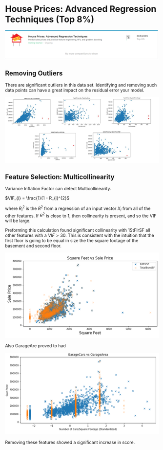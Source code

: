 # House Prices: Advanced Regression Techniques (Top 8%)

![top](images/top-8-percent.png)

## Removing Outliers

There are significant outliers in this data set. Identifying and removing such data points can have a great impact on the residual error your model.

![outliers](images/outliers.png)

## Feature Selection: Multicollinearity

Variance Inflation Factor can detect Multicollinearity.

$VIF_{i} = \frac{1}{1 - R_{i}^{2}$

where $R_{i}^{2}$ is the $R^{2}$ from a regression of an input vector $X_{i}$ from all of the other features. If $R^{2}$ is close to 1, then collinearity is present, and so the VIF will be large.

Preforming this calculation found significant collinearity with 1StFlrSF all other features with a $VIF > 30$. This is consistent with the intuition that the first floor is going to be equal in size the the square footage of the basement and second floor.

![sf-collinearity](images/sf-vs-basement-collinearity.png)

Also GarageAre proved to had

![garage-collinearity](images/garage-collinearity.png)

Removing these features showed a significant increase in score.
